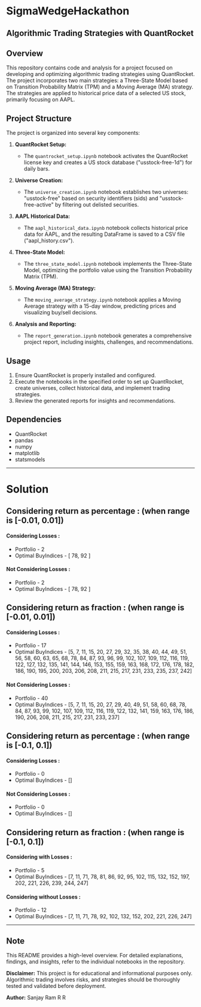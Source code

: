 # SigmaWedgeHackathon

## Algorithmic Trading Strategies with QuantRocket

## Overview

This repository contains code and analysis for a project focused on developing and optimizing algorithmic trading strategies using QuantRocket. The project incorporates two main strategies: a Three-State Model based on Transition Probability Matrix (TPM) and a Moving Average (MA) strategy. The strategies are applied to historical price data of a selected US stock, primarily focusing on AAPL.

## Project Structure

The project is organized into several key components:

1. **QuantRocket Setup:**
   - The `quantrocket_setup.ipynb` notebook activates the QuantRocket license key and creates a US stock database ("usstock-free-1d") for daily bars.

2. **Universe Creation:**
   - The `universe_creation.ipynb` notebook establishes two universes: "usstock-free" based on security identifiers (sids) and "usstock-free-active" by filtering out delisted securities.

3. **AAPL Historical Data:**
   - The `aapl_historical_data.ipynb` notebook collects historical price data for AAPL, and the resulting DataFrame is saved to a CSV file ("aapl_history.csv").

4. **Three-State Model:**
   - The `three_state_model.ipynb` notebook implements the Three-State Model, optimizing the portfolio value using the Transition Probability Matrix (TPM).

5. **Moving Average (MA) Strategy:**
   - The `moving_average_strategy.ipynb` notebook applies a Moving Average strategy with a 15-day window, predicting prices and visualizing buy/sell decisions.

6. **Analysis and Reporting:**
   - The `report_generation.ipynb` notebook generates a comprehensive project report, including insights, challenges, and recommendations.

## Usage

1. Ensure QuantRocket is properly installed and configured.
2. Execute the notebooks in the specified order to set up QuantRocket, create universes, collect historical data, and implement trading strategies.
3. Review the generated reports for insights and recommendations.

## Dependencies

- QuantRocket
- pandas
- numpy
- matplotlib
- statsmodels

<hr>


# Solution

## Considering return as percentage : (when range is [-0.01, 0.01])
#### Considering Losses :
* Portfolio - 2
* Optimal BuyIndices - [ 78, 92 ]
#### Not Considering Losses :
* Portfolio - 2
* Optimal BuyIndices - [ 78, 92 ]

## Considering return as fraction :  (when range is [-0.01, 0.01])
#### Considering Losses :
* Portfolio - 17
* Optimal BuyIndices - [5, 7, 11, 15, 20, 27, 29, 32, 35, 38, 40, 44, 49, 51, 56, 58, 60, 63, 65, 68, 78, 84, 87, 93, 96, 99, 102, 107, 109, 112, 116, 119, 122, 127, 132, 135, 141, 144, 146, 153, 155, 159, 163, 168, 172, 176, 178, 182, 186, 190, 195, 200, 203, 206, 208, 211, 215, 217, 231, 233, 235, 237, 242]
#### Not Considering Losses :
* Portfolio - 40
* Optimal BuyIndices - [5, 7, 11, 15, 20, 27, 29, 40, 49, 51, 58, 60, 68, 78, 84, 87, 93, 99, 102, 107, 109, 112, 116, 119, 122, 132, 141, 159, 163, 176, 186, 190, 206, 208, 211, 215, 217, 231, 233, 237]

## Considering return as percentage :  (when range is [-0.1, 0.1])
#### Considering Losses :
* Portfolio - 0
* Optimal BuyIndices - []

#### Not Considering Losses :
* Portfolio - 0
* Optimal BuyIndices - []

## Considering return as fraction :  (when range is [-0.1, 0.1])
#### Considering with Losses :
* Portfolio - 5
* Optimal BuyIndices - [7, 11, 71, 78, 81, 86, 92, 95, 102, 115, 132, 152, 197, 202, 221, 226, 239, 244, 247]

#### Considering without Losses :
* Portfolio - 12
* Optimal BuyIndices - [7, 11, 71, 78, 92, 102, 132, 152, 202, 221, 226, 247]


<hr>


## Note

This README provides a high-level overview. For detailed explanations, findings, and insights, refer to the individual notebooks in the repository.

**Disclaimer:** This project is for educational and informational purposes only. Algorithmic trading involves risks, and strategies should be thoroughly tested and validated before deployment.

**Author:** Sanjay Ram R R
